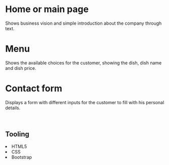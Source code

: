 <h1><b>Home or main page</b></h1>

Shows business vision and simple introduction about the company through text.

<h1><b>Menu</b></h1>

Shows the available choices for the customer, showing the dish, dish name and dish price.

<h1><b>Contact form</b></h1>

Displays a form with different inputs for the customer to fill with his personal details.
<br>
<br>
<br>

<h2><B>Tooling</B></h2>


<li>HTML5</li>
<li>CSS</li>
<li>Bootstrap</li>


